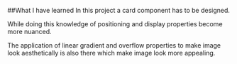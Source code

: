 ##What I have learned
In this project a card component has to be designed.

While doing this knowledge of positioning and display properties become more nuanced.

The application of linear gradient and overflow properties to make image look aesthetically is also there which make image look more appealing.
